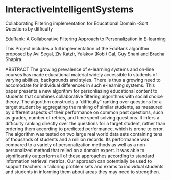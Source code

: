 # InteractiveIntelligentSystems
Collaborating Filtering implementation for Educational Domain -Sort Questions by difficulty 

EduRank: A Collaborative Filtering Approach to
Personalization in E-learning

This Project includes a full implementation of the EduRank algorithm proposed by Avi Segal, Ziv Katzir, Ya’akov (Kobi) Gal, Guy Shani and Bracha Shapira.

ABSTRACT
The growing prevalence of e-learning systems and on-line courses
has made educational material widely accessible to students of varying abilities, backgrounds and styles. There is thus a growing need
to accomodate for individual differences in such e-learning systems. This paper presents a new algorithm for personliazing educational content to students that combines collaborative filtering algorithms with social choice theory. The algorithm constructs a “difficulty” ranking over questions for a target student by aggregating
the ranking of similar students, as measured by different aspects of
their performance on common past questions, such as grades, number of retries, and time spent solving questions. It infers a difficulty
ranking directly over the questions for a target student, rather than
ordering them according to predicted performance, which is prone
to error. The algorithm was tested on two large real world data sets
containing tens of thousands of students and a million records. Its
performance was compared to a variety of personalization methods
as well as a non-personalized method that relied on a domain expert. It was able to significantly outperform all of these approaches
according to standard information retrieval metrics. Our approach
can potentially be used to support teachers in tailoring problem sets
and exams to individual students and students in informing them
about areas they may need to strengthen.
